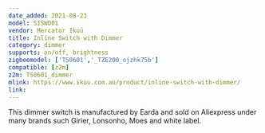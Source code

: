 ```yaml
---
date_added: 2021-08-23
model: SISWD01
vendor: Mercator Ikuü 
title: Inline Switch with Dimmer
category: dimmer
supports: on/off, brightness
zigbeemodel: ['TS0601','_TZE200_ojzhk75b']
compatible: [z2m]
z2m: TS0601_dimmer
mlink: https://www.ikuu.com.au/product/inline-switch-with-dimmer/
link: 
---
```

This dimmer switch is manufactured by Earda and sold on Aliexpress under many brands such Girier, Lonsonho, Moes and white label. 
